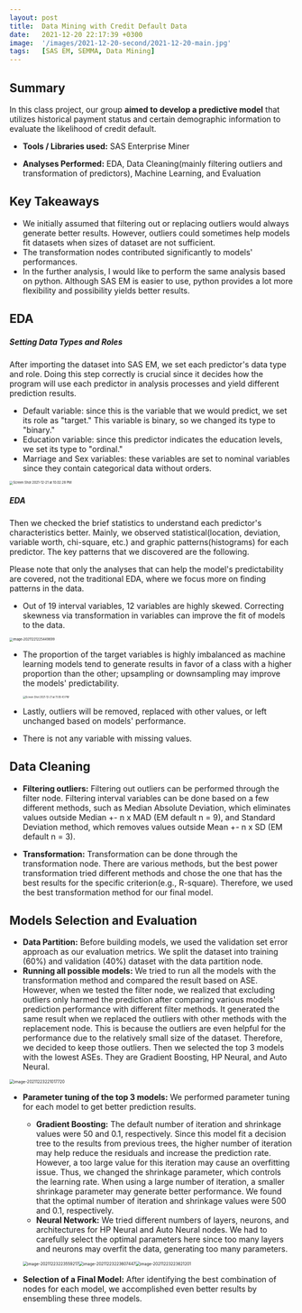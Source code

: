 ```yaml
---
layout: post
title:  Data Mining with Credit Default Data
date:   2021-12-20 22:17:39 +0300
image:  '/images/2021-12-20-second/2021-12-20-main.jpg'
tags:   [SAS EM, SEMMA, Data Mining]
---
```



## Summary

In this class project, our group **aimed to develop a predictive model** that utilizes historical payment status and certain demographic information to evaluate the likelihood of credit default.

* **Tools / Libraries used:** SAS Enterprise Miner

* **Analyses Performed:** EDA, Data Cleaning(mainly filtering outliers and transformation of predictors), Machine Learning, and Evaluation

## Key Takeaways
* We initially assumed that filtering out or replacing outliers would always generate better results. However, outliers could sometimes help models fit datasets when sizes of dataset are not sufficient.
* The transformation nodes contributed significantly to models' performances. 
* In the further analysis, I would like to perform the same analysis based on python. Although SAS EM is easier to use, python provides a lot more flexibility and possibility yields better results. 




## EDA

##### Setting Data Types and Roles

After importing the dataset into SAS EM, we set each predictor's data type and role. Doing this step correctly is crucial since it decides how the program will use each predictor in analysis processes and yield different prediction results.

* Default variable: since this is the variable that we would predict, we set its role as "target." This variable is binary, so we changed its type to "binary."
* Education variable: since this predictor indicates the education levels, we set its type to "ordinal."
* Marriage and Sex variables: these variables are set to nominal variables since they contain categorical data without orders. 

<img src="../images/2021-12-20-second/Screen Shot 2021-12-21 at 10.02.28 PM.png" alt="Screen Shot 2021-12-21 at 10.02.28 PM" style="zoom:40%;" />



##### EDA

Then we checked the brief statistics to understand each predictor's characteristics better. Mainly, we observed statistical(location, deviation, variable worth, chi-square, etc.) and graphic patterns(histograms) for each predictor. The key patterns that we discovered are the following. 

Please note that only the analyses that can help the model's predictability are covered, not the traditional EDA, where we focus more on finding patterns in the data. 

* Out of 19 interval variables, 12 variables are highly skewed. Correcting skewness via transformation in variables can improve the fit of models to the data.

<img src="../images/2021-12-20-second/image-20211221225449699.png" alt="image-20211221225449699" style="zoom:40%;" />

* The proportion of the target variables is highly imbalanced as machine learning models tend to generate results in favor of a class with a higher proportion than the other; upsampling or downsampling may improve the models' predictability. 

  <img src="../images/2021-12-20-second/Screen Shot 2021-12-21 at 11.00.43 PM.png" alt="Screen Shot 2021-12-21 at 11.00.43 PM" style="zoom:30%;" />

* Lastly, outliers will be removed, replaced with other values, or left unchanged based on models' performance.

* There is not any variable with missing values. 



## Data Cleaning

* **Filtering outliers:** Filtering out outliers can be performed through the filter node. Filtering interval variables can be done based on a few different methods, such as Median Absolute Deviation, which eliminates values outside Median +- n x MAD (EM default n = 9), and Standard Deviation method, which removes values outside Mean +- n x SD (EM default n = 3).

* **Transformation:** Transformation can be done through the transformation node. There are various methods, but the best power transformation tried different methods and chose the one that has the best results for the specific criterion(e.g., R-square). Therefore, we used the best transformation method for our final model. 



## Models Selection and Evaluation

* **Data Partition:** Before building models, we used the validation set error approach as our evaluation metrics. We split the dataset into training (60%) and validation (40%) dataset with the data partition node. 
* **Running all possible models:** We tried to run all the models with the transformation method and compared the result based on ASE. However, when we tested the filter node, we realized that excluding outliers only harmed the prediction after comparing various models' prediction performance with different filter methods. It generated the same result when we replaced the outliers with other methods with the replacement node. This is because the outliers are even helpful for the performance due to the relatively small size of the dataset. Therefore, we decided to keep those outliers. Then we selected the top 3 models with the lowest ASEs. They are Gradient Boosting, HP Neural, and Auto Neural.

<img src="../images/2021-12-20-second/image-20211223221017720.png" alt="image-20211223221017720" style="zoom:50%;" />



* **Parameter tuning of the top 3 models:** We performed parameter tuning for each model to get better prediction results.

  * **Gradient Boosting:** The default number of iteration and shrinkage values were 50 and 0.1, respectively. Since this model fit a decision tree to the results from previous trees, the higher number of iteration may help reduce the residuals and increase the prediction rate. However, a too large value for this iteration may cause an overfitting issue. Thus, we changed the shrinkage parameter, which controls the learning rate. When using a large number of iteration, a smaller shrinkage parameter may generate better performance. We found that the optimal number of iteration and shrinkage values were 500 and 0.1, respectively.
  * **Neural Network:** We tried different numbers of layers, neurons, and architectures for HP Neural and Auto Neural nodes. We had to carefully select the optimal parameters here since too many layers and neurons may overfit the data, generating too many parameters. 

  <img src="../images/2021-12-20-second/image-20211223223559217.png" alt="image-20211223223559217" style="zoom:50%;" /><img src="../images/2021-12-20-second/image-20211223223607447.png" alt="image-20211223223607447" style="zoom:50%;" /><img src="../images/2021-12-20-second/image-20211223223621201.png" alt="image-20211223223621201" style="zoom:50%;" />

  

* **Selection of a Final Model:** After identifying the best combination of nodes for each model, we accomplished even better results by ensembling these three models. 




